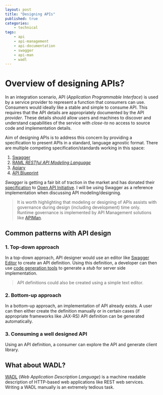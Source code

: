 ```yaml
---
layout: post
title: "Designing APIs"
published: true
categories:
    - technical
tags:
    - api
    - api-management
    - api-documentation
    - swagger
    - api-man
    - wadl
---
```


# Overview of designing APIs?
In an integration scenario, API (_Application Programmable Interface_) is used by a service provider to represent a function that consumers can use.  Consumers would ideally like a stable and simple to consume API.  This requires that the API details are appropriately documented by the API _provider_.  These details should allow users and machines to discover and understand capabilities of the service with _close-to_ no access to source code and implementation details.  

Aim of designing APIs is to address this concern by providing a specification to present APIs in a standard, language agnostic format. There are multiple competing specification/standards working in this space:

1. [Swagger][b78ee9ea]
2. [RAML _RESTful API Modeling Language_][4a89b1e7]
3. [Apiary][66752ae6]
4. [API Blueprint][07f9a72e]

_Swagger_ is getting a fair bit of traction in the market and has  donated their [specification](https://github.com/OAI/OpenAPI-Specification) to [Open API Initiative][0ef3f664].  I will be using Swagger as a reference implementation when discussing API modeling/designing.

> It is worth highlighting that modeling or designing of APIs assists with governance during design (including development) time only.  
Runtime governance is implemented by API Management solutions like [APIMan][955a0479].

## Common patterns with API design
### 1. Top-down approach
In a top-down approach, API designer would use an editor like [Swagger Editor][1400d899] to create an API definition.  Using this definition, a developer can then use [code generation tools][fcacd9c1] to generate a _stub_ for server side implementation.
> API definitions could also be created using a simple text editor.

### 2. Bottom-up approach
In a bottom-up approach, an implementation of API already exists.  A user can then either create the definition manually or in certain cases (if appropriate frameworks like JAX-RS) API definition can be generated automatically.

### 3. Consuming a well designed API
Using an API definition, a consumer can explore the API and generate client library.

## What about WADL?
[WADL][f3f92a32] (_Web Application Description Language_) is a machine readable description of HTTP-based web applications like REST web services.  Writing a WADL manually is an extremely tedious task.

  [b78ee9ea]: http://swagger.io "Swagger"
  [4a89b1e7]: http://raml.org "RESTful API Modeling Language"
  [66752ae6]: https://apiary.io/ "Apiary"
  [07f9a72e]: https://apiblueprint.org/ "API Blueprint"
  [0ef3f664]: https://openapis.org/ "Open API Initiative"
  [955a0479]: http://www.apiman.io/latest/ "API Man"
  [1400d899]: http://editor.swagger.io/ "Swagger Editor"
  [fcacd9c1]: http://swagger.io/getting-started/swagger-codegen "Swagger Code Generation Tools"
  [f3f92a32]: https://en.wikipedia.org/wiki/Web_Application_Description_Language "WADL"
